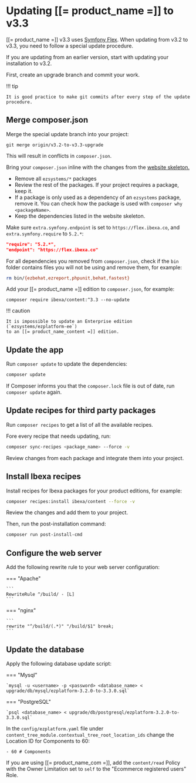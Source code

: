 # Updating [[= product_name =]] to v3.3

[[= product_name =]] v3.3 uses [Symfony Flex](https://symfony.com/doc/current/quick_tour/flex_recipes.html).
When updating from v3.2 to v3.3, you need to follow a special update procedure.

If you are updating from an earlier version, start with updating your installation to v3.2.

First, create an upgrade branch and commit your work.

!!! tip

    It is good practice to make git commits after every step of the update procedure.

## Merge composer.json

Merge the special update branch into your project:

```
git merge origin/v3.2-to-v3.3-upgrade
```

This will result in conflicts in `composer.json`.

Bring your `composer.json` inline with the changes from the [website skeleton.](https://github.com/ibexa/website-skeleton/blob/main/composer.json)

- Remove all `ezsystems/*` packages
- Review the rest of the packages. If your project requires a package, keep it.
- If a package is only used as a dependency of an `ezsystems` package, remove it. You can check how the package is used with `composer why <packageName>`.
- Keep the dependencies listed in the website skeleton.

Make sure `extra.symfony.endpoint` is set to `https://flex.ibexa.co`, and `extra.symfony.require` to `5.2.*`:

``` json
"require": "5.2.*",
"endpoint": "https://flex.ibexa.co"
```

For all dependencies you removed from `composer.json`, check if the `bin` folder contains files you will not be using and remove them, for example:

``` bash
rm bin/{ezbehat,ezreport,phpunit,behat,fastest}
```

Add your [[= product_name =]] edition to `composer.json`, for example:

```
composer require ibexa/content:^3.3 --no-update
```

!!! caution

    It is impossible to update an Enterprise edition (`ezsystems/ezplatform-ee`)
    to an [[= product_name_content =]] edition.

## Update the app

Run `composer update` to update the dependencies:

``` bash
composer update
```

If Composer informs you that the `composer.lock` file is out of date, run `composer update` again.

## Update recipes for third party packages

Run `composer recipes` to get a list of all the available recipes.

Fore every recipe that needs updating, run:

``` bash
composer sync-recipes <package_name> --force -v
```

Review changes from each package and integrate them into your project.

## Install Ibexa recipes

Install recipes for Ibexa packages for your product editions, for example:

``` bash
composer recipes:install ibexa/content --force -v
```

Review the changes and add them to your project.

Then, run the post-installation command:

``` bash
composer run post-install-cmd
```

## Configure the web server

Add the following rewrite rule to your web server configuration:

=== "Apache"

    ```
    RewriteRule ^/build/ - [L]
    ```

=== "nginx"

    ```
    rewrite "^/build/(.*)" "/build/$1" break;
    ```

## Update the database

Apply the following database update script:

=== "Mysql"

    `mysql -u <username> -p <password> <database_name> < upgrade/db/mysql/ezplatform-3.2.0-to-3.3.0.sql`

=== "PostgreSQL"

    `psql <database_name> < upgrade/db/postgresql/ezplatform-3.2.0-to-3.3.0.sql`

In the `config/ezplatform.yaml` file under `content_tree_module.contextual_tree_root_location_ids` change the Location ID for Components to 60:

```
- 60 # Components
```

If you are using [[= product_name_com =]], add the `content/read` Policy
with the Owner Limitation set to `self` to the "Ecommerce registered users" Role.
